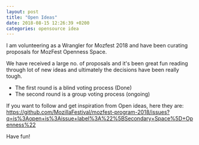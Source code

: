 ```yaml
---
layout: post
title: "Open Ideas"
date: 2018-08-15 12:26:39 +0200
categories: opensource idea
---
```


I am volunteering as a Wrangler for Mozfest 2018 and have been curating proposals for MozFest Openness Space.

We have received a large no. of proposals and it's been great fun reading through lot of new ideas and ultimately the decisions have been really tough.

- The first round is a blind voting process (Done)
- The second round is a group voting process
  (ongoing)

If you want to follow and get inspiration from Open ideas, here they are: https://github.com/MozillaFestival/mozfest-program-2018/issues?q=is%3Aopen+is%3Aissue+label%3A%22%5BSecondary+Space%5D+Openness%22

Have fun!
